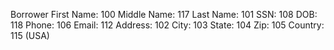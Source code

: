 Borrower
  First Name: 100
  Middle Name: 117
  Last Name: 101
  SSN: 108
  DOB: 118
  Phone: 106
  Email: 112
  Address: 102
  City: 103
  State: 104
  Zip: 105
  Country: 115 (USA)
